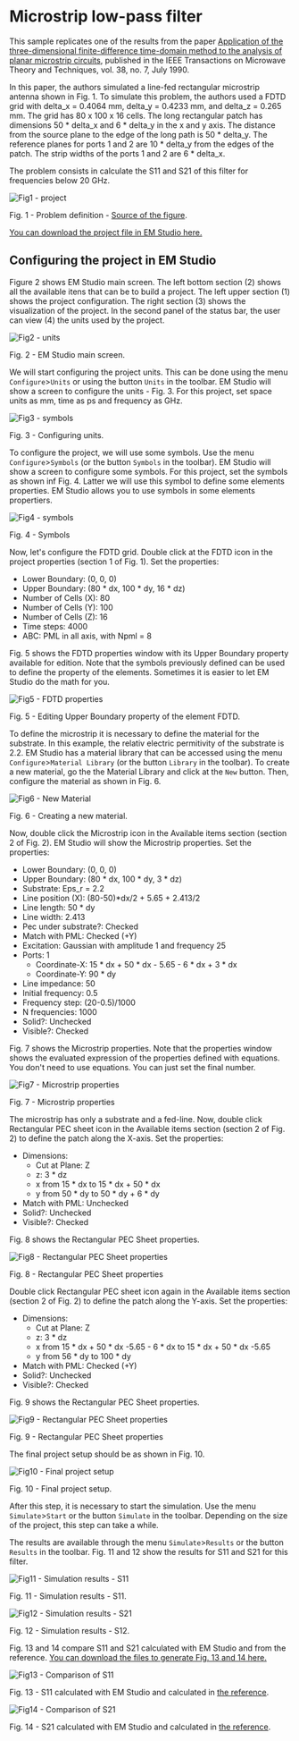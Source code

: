 # Microstrip low-pass filter

[][1]

This sample replicates one of the results from the paper [Application of the three-dimensional finite-difference time-domain method to the analysis of planar microstrip circuits][1], published in the IEEE Transactions on Microwave Theory and Techniques, vol. 38, no. 7, July 1990.

In this paper, the authors simulated a line-fed rectangular microstrip antenna shown in Fig. 1. To simulate this problem, the authors used a FDTD grid with delta_x = 0.4064 mm, delta_y = 0.4233 mm, and delta_z = 0.265 mm. The grid has 80 x 100 x 16 cells. The long rectangular patch has dimensions 50 * delta_x and 6 * delta_y in the x and y axis. The distance from the source plane to the edge of the long path is 50 * delta_y. The reference planes for ports 1 and 2 are 10 * delta_y from the edges of the patch. The strip widths of the ports 1 and 2 are 6 * delta_x.

The problem consists in calculate the S11 and S21 of this filter for frequencies below 20 GHz.

![Fig1 - project](figs/fig1.png)

Fig. 1 - Problem definition - [Source of the figure][1].

[You can download the project file in EM Studio here.](prj_microstrip_low_pass_filter.emstudio)

## Configuring the project in EM Studio

Figure 2 shows EM Studio main screen. The left bottom section (2) shows all the available itens that can be to build a project. The left upper section (1) shows the project configuration. The right section (3) shows the visualization of the project. In the second panel of the status bar, the user can view (4) the units used by the project.



![Fig2 - units](figs/fig2.png)

Fig. 2 - EM Studio main screen.



We will start configuring the project units. This can be done using the menu `Configure`>`Units` or using the button `Units` in the toolbar. EM Studio will show a screen to configure the units - Fig. 3. For this project, set space units as mm, time as ps and frequency as GHz.

![Fig3 - symbols](figs/fig3.png)

Fig. 3 - Configuring units.

To configure the project, we will use some symbols. Use the menu `Configure`>`Symbols` (or the button `Symbols` in the toolbar). EM Studio will show a screen to configure some symbols. For this project, set the symbols as shown inf Fig. 4. Latter we will use this symbol to define some elements properties. EM Studio  allows you to use symbols in some elements propertiers.

![Fig4 - symbols](figs/fig4.png)

Fig. 4 - Symbols



Now, let's configure the FDTD grid. Double click at the FDTD icon in the project properties (section 1 of Fig. 1). Set the properties:

- Lower Boundary: (0, 0, 0)
- Upper Boundary: (80 * dx, 100 * dy, 16 * dz)
- Number of Cells (X): 80
- Number of Cells (Y): 100
- Number of Cells (Z): 16
- Time steps: 4000
- ABC: PML in all axis, with Npml = 8



Fig. 5 shows the FDTD properties window with its Upper Boundary property available for edition. Note that the symbols previously defined can be used to define the property of the elements. Sometimes it is easier to let EM Studio do the math for you.

![Fig5 - FDTD properties](figs/fig5.png)

Fig. 5 - Editing Upper Boundary property of the element FDTD.



To define the microstrip it is necessary to define the material for the substrate. In this example, the relativ electric permitivity of the substrate is 2.2. EM Studio has a material library that can be accessed using the menu `Configure`>`Material Library` (or the button `Library` in the toolbar). To create a new material, go the the Material Library and click at the `New` button. Then, configure the material as shown in Fig. 6.

![Fig6 - New Material](figs/fig6.png)

Fig. 6 - Creating a new material.

Now, double click the Microstrip icon in the Available items section (section 2 of Fig. 2). EM Studio will show the Microstrip properties. Set the properties:

- Lower Boundary: (0, 0, 0)
- Upper Boundary: (80 * dx, 100 * dy, 3 * dz)
- Substrate: Eps_r = 2.2
- Line position (X): (80-50)*dx/2 + 5.65 + 2.413/2
- Line length: 50 * dy
- Line width: 2.413
- Pec under substrate?: Checked
- Match with PML: Checked (+Y)
- Excitation: Gaussian with amplitude 1 and frequency 25
- Ports: 1
  - Coordinate-X: 15 * dx + 50 * dx - 5.65 - 6 * dx + 3 * dx
  - Coordinate-Y: 90 * dy
- Line impedance: 50
- Initial frequency: 0.5
- Frequency step: (20-0.5)/1000
- N frequencies: 1000
- Solid?: Unchecked
- Visible?: Checked

Fig. 7 shows the Microstrip properties. Note that the properties window shows the evaluated expression of the properties defined with equations. You don't need to use equations. You can just set the final number.

![Fig7 - Microstrip properties](figs/fig7.png)

Fig. 7 - Microstrip properties



The microstrip has only a substrate and a fed-line. Now, double click Rectangular PEC sheet icon in the Available items section (section 2 of Fig. 2) to define the patch along the X-axis. Set the properties:

- Dimensions: 
  - Cut at Plane: Z
  - z: 3 * dz
  - x from 15 * dx to 15 * dx + 50 * dx
  - y from 50 * dy to 50 * dy + 6 * dy
- Match with PML: Unchecked
- Solid?: Unchecked
- Visible?: Checked

Fig. 8 shows the Rectangular PEC Sheet properties. 

![Fig8 - Rectangular PEC Sheet properties](figs/fig8.png)

Fig. 8 - Rectangular PEC Sheet properties



Double click Rectangular PEC sheet icon again in the Available items section (section 2 of Fig. 2) to define the patch along the Y-axis. Set the properties:

- Dimensions: 
  - Cut at Plane: Z
  - z: 3 * dz
  - x from 15 * dx + 50 * dx -5.65 - 6 * dx to 15 * dx + 50 * dx -5.65
  - y from 56 * dy to 100 * dy
- Match with PML: Checked (+Y)
- Solid?: Unchecked
- Visible?: Checked

Fig. 9 shows the Rectangular PEC Sheet properties. 

![Fig9 - Rectangular PEC Sheet properties](figs/fig9.png)

Fig. 9 - Rectangular PEC Sheet properties



The final project setup should be as shown in Fig. 10.

![Fig10 - Final project setup](figs/fig10.png)

Fig. 10 - Final project setup.



After this step, it is necessary to start the simulation. Use the menu `Simulate`>`Start` or the button `Simulate` in the toolbar. Depending on the size of the project, this step can take a while.

The results are available through the menu `Simulate`>`Results` or the button `Results` in the toolbar. Fig. 11 and 12 show the results for S11 and S21 for this filter.

![Fig11 - Simulation results - S11](figs/fig11.png)

Fig. 11 - Simulation results - S11.

![Fig12 - Simulation results - S21](figs/fig12.png)

Fig. 12 - Simulation results - S12.



Fig. 13  and 14 compare S11 and S21 calculated with EM Studio and from the reference. [You can download the files to generate Fig. 13 and 14 here.](comparison.rar)

![Fig13 - Comparison of S11](figs/fig13.png)

Fig. 13 - S11 calculated with EM Studio and calculated in [the reference][1].

![Fig14 - Comparison of S21](figs/fig14.png)

Fig. 14 - S21 calculated with EM Studio and calculated in [the reference][1].

[1]: https://doi.org/10.1109/22.55775